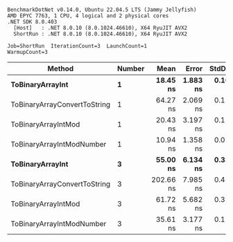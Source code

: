 ```

BenchmarkDotNet v0.14.0, Ubuntu 22.04.5 LTS (Jammy Jellyfish)
AMD EPYC 7763, 1 CPU, 4 logical and 2 physical cores
.NET SDK 8.0.403
  [Host]   : .NET 8.0.10 (8.0.1024.46610), X64 RyuJIT AVX2
  ShortRun : .NET 8.0.10 (8.0.1024.46610), X64 RyuJIT AVX2

Job=ShortRun  IterationCount=3  LaunchCount=1  
WarmupCount=3  

```
| Method                       | Number | Mean      | Error    | StdDev   | Min       | Max       | Gen0   | Allocated |
|----------------------------- |------- |----------:|---------:|---------:|----------:|----------:|-------:|----------:|
| **ToBinaryArrayInt**             | **1**      |  **18.45 ns** | **1.883 ns** | **0.103 ns** |  **18.38 ns** |  **18.57 ns** | **0.0004** |      **32 B** |
| ToBinaryArrayConvertToString | 1      |  64.27 ns | 2.069 ns | 0.113 ns |  64.18 ns |  64.40 ns | 0.0011 |      96 B |
| ToBinaryArrayIntMod          | 1      |  20.43 ns | 3.197 ns | 0.175 ns |  20.24 ns |  20.57 ns | 0.0004 |      32 B |
| ToBinaryArrayIntModNumber    | 1      |  10.94 ns | 1.358 ns | 0.074 ns |  10.88 ns |  11.03 ns | 0.0004 |      32 B |
| **ToBinaryArrayInt**             | **3**      |  **55.00 ns** | **6.134 ns** | **0.336 ns** |  **54.70 ns** |  **55.36 ns** | **0.0011** |      **96 B** |
| ToBinaryArrayConvertToString | 3      | 202.66 ns | 7.985 ns | 0.438 ns | 202.23 ns | 203.10 ns | 0.0033 |     296 B |
| ToBinaryArrayIntMod          | 3      |  61.72 ns | 5.682 ns | 0.311 ns |  61.52 ns |  62.08 ns | 0.0011 |      96 B |
| ToBinaryArrayIntModNumber    | 3      |  35.61 ns | 3.177 ns | 0.174 ns |  35.49 ns |  35.81 ns | 0.0011 |      96 B |
